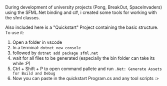 During development of university projects (Pong, BreakOut, SpaceInvaders) using the SFML.Net binding and c#, i created some tools for working with the sfml classes.

Also included here is a "Quickstart" Project containing the basic structure.
To use it: 
1. Open a folder in vscode
2. In a terminal: `dotnet new console`
2. followed by `dotnet add package sfml.net`
3. wait for all files to be generated (especially the bin folder can take its while :P)
4. Ctrl + Shift + P to open command pallete and run `.Net: Generate Assets for Build and Debug`
5. Now you can paste in the quickstart Program.cs and any tool scripts :>
